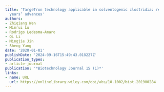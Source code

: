 ```yaml
---
title: 'TargeTron technology applicable in solventogenic clostridia: revisiting 12
  years’ advances'
authors:
- Zhiqiang Wen
- Minrui Lu
- Rodrigo Ledesma‐Amaro
- Qi Li
- Mingjie Jin
- Sheng Yang
date: '2020-01-01'
publishDate: '2024-09-16T15:49:43.018227Z'
publication_types:
- article-journal
publication: '*Biotechnology Journal 15 (1)*'
links:
- name: URL
  url: https://onlinelibrary.wiley.com/doi/abs/10.1002/biot.201900284
---
```

